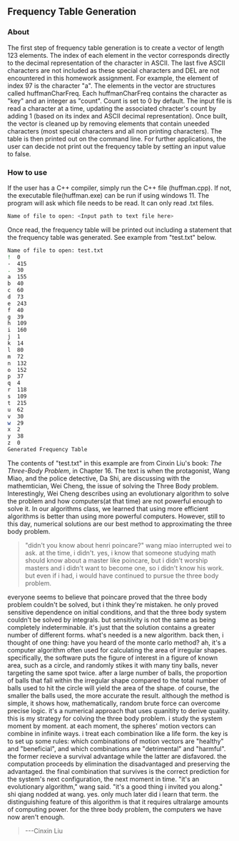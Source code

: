 ## Frequency Table Generation

### About

The first step of frequency table generation is to create a vector of length 123 elements.  The index of each element in the vector corresponds directly to the decimal representation of the character in ASCII.  The last five ASCII characters are not included as these special characters and DEL are not encountered in this homework assignment. For example, the element of index 97 is the character "a". The elements in the vector are structures called huffmanCharFreq. Each huffmanCharFreq contains the character as "key" and an integer as "count".  Count is set to 0 by default. The input file is read a character at a time, updating the associated chracter's count by adding 1 (based on its index and ASCII decimal representation).  Once built, the vector is cleaned up by removing elements that contain uneeded characters (most special characters and all non printing characters).  The table is then printed out on the command line. For further applications, the user can decide not print out the frequency table by setting an input value to false. 

### How to use

If the user has a C++ compiler, simply run the C++ file (huffman.cpp).  If not, the executable file(huffman.exe) can be run if using windows 11.  The program will ask which file needs to be read.  It can only read .txt files.  

```bash
Name of file to open: <Input path to text file here>
```
Once read, the frequency table will be printed out including a statement that the frequency table was generated. See example from "test.txt" below.

```bash
Name of file to open: test.txt
!  0
-  415
.  30
a  155
b  40
c  60
d  73
e  243
f  40
g  39
h  109
i  160
j  1
k  14
l  80
m  72
n  132
o  152
p  37
q  4
r  118
s  109
t  215
u  62
v  30
w  29
x  2
y  38
z  0
Generated Frequency Table
```
The contents of "test.txt" in this example are from Cinxin Liu's book: *The Three-Body Problem*, in Chapter 16.  The text is when the protagonist, Wang Miao, and the police detective, Da Shi, are discussing with the mathemtician, Wei Cheng, the issue of solving the Three Body problem.  Interestingly, Wei Cheng describes using an evolutionary algorithm to solve the problem and how computers(at that time) are not powerful enough to solve it.  In our algorithms class, we learned that using more efficient algorithms is better than using more powerful computers.  However, still to this day, numerical solutions are our best method to approximating the three body problem. 

> "didn't you know about henri poincare?" wang miao interrupted wei to ask.
at the time, i didn't.  yes, i know that someone studying math should know
about a master like poincare, but i didn't worship masters and i didn't
want to become one, so i didn't know his work.  but even if i had, i would
have continued to pursue the three body problem.

everyone seems to believe that poincare proved that the three body
problem couldn't be solved, but i think they're mistaken.  he only proved
sensitive dependence on initial conditions, and that the three body system
couldn't be solved by integrals.  but sensitivity is not the same as being
completely indeterminable.  it's just that the solution contains a greater
number of different forms.  what's needed is a new algorithm.
back then, i thought of one thing: have you heard of the monte carlo
method?  ah, it's a computer algorithm often used for calculating the area
of irregular shapes.  specifically, the software puts the figure of interest in
a figure of known area, such as a circle, and randomly stikes it with
many tiny balls, never targeting the same spot twice.  after a large number
of balls, the proportion of balls that fall within the irregular shape 
compared to the total number of balls used to hit the circle will yield the area
of the shape.  of course, the smaller the balls used, the more accurate the 
result.
although the method is simple, it shows how, mathematically, random
brute force can overcome precise logic.  it's a numerical approach that uses
quanitity to derive quality.  this is my strategy for colving the three body
problem.  i study the system moment by moment.  at each moment, the
spheres' motion vectors can combine in infinite ways.  i treat each combination
like a life form.  the key is to set up some rules: which combinations of
motion vectors are "healthy" and "beneficial", and which combinations
are "detrimental" and "harmful".  the former recieve a survival advantage 
while the latter are disfavored.  the computation proceeds by elimination 
the disadvantaged and preserving the advantaged.  the final combination 
that survives is the correct prediction for the system's next configuration, 
the next moment in time. 
"it's an evolutionary algorithm," wang said.
"it's a good thing i invited you along." shi qiang nodded at wang. 
yes. only much later did i learn that term.  the distinguishing feature of
this algorithm is that it requires ultralarge amounts of computing power. 
for the three body problem, the computers we have now aren't enough.
>
>---Cinxin Liu
